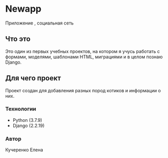 # Newapp
Приложение , социальная сеть
 
## Что это
Это один из первых учебных проектов, на котором я учусь работать с формами, моделями, шаблонами HTML, миграциями и в целом познаю Django.

## Для чего проект
Проект создан для добавления разных пород котиков и информации о них.

### Технологии
* Python (3.7.9)
* Django (2.2.19)

### Автор
 Кучеренко Елена
